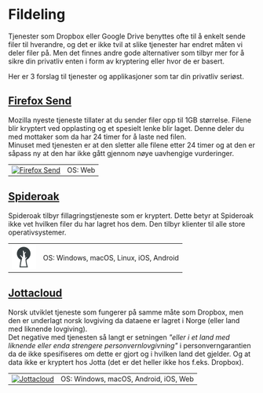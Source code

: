 # Fildeling  

Tjenester som Dropbox eller Google Drive benyttes ofte til å enkelt sende filer til hverandre, og det er ikke tvil at slike tjenester har endret måten vi deler filer på. Men det finnes andre gode alternativer som tilbyr mer for å sikre din privatliv enten i form av kryptering eller hvor de er basert.  

Her er 3 forslag til tjenester og applikasjoner som tar din privatliv seriøst.


## [Firefox Send](https://send.firefox.com/)  
Mozilla nyeste tjeneste tillater at du sender filer opp til 1GB størrelse. Filene blir kryptert ved opplasting og et spesielt lenke blir laget. Denne deler du med mottaker som da har 24 timer for å laste ned filen.  
Minuset med tjenesten er at den sletter alle filene etter 24 timer og at den er såpass ny at den har ikke gått gjennom nøye uavhengige vurderinger.


<table>
 <tr>
   <td>
   <a href="https://send.firefox.com/" >
<img src="img/fildeling/send.png" alt="Firefox Send" height="50" width="50" />
</a>
  </td>
   <td>
   OS: Web    
   </td>
 </tr>
</table>


## [Spideroak](https://spideroak.com/)  

Spideroak tilbyr fillagringstjeneste som er kryptert. Dette betyr at Spideroak ikke vet hvilken filer du har lagret hos dem. Den tilbyr klienter til alle store operativsystemer.

<table>
 <tr>
   <td>
   <a href="https://spideroak.com/" >
<img src="img/fildeling/spideroak.jpg" alt="OnionShare" height="50" width="50" />
</a>
  </td>
   <td>
   OS: Windows, macOS, Linux, iOS, Android      
   </td>
 </tr>
</table>


## [Jottacloud](https://www.jottacloud.com/nb/index.html)  
Norsk utviklet tjeneste som fungerer på samme måte som Dropbox, men den er underlagt norsk lovgiving da dataene er lagret i Norge (eller land med liknende lovgiving).  
Det negative med tjenesten så langt er setningen *"eller i et land med liknende eller enda strengere personvernlovgivning"* i personverngarantien da de ikke spesifiseres om dette er gjort og i hvilken land det gjelder. Og at data ikke er kryptert hos Jotta (det er det heller ikke hos f.eks. Dropbox).

<table>
 <tr>
   <td>
   <a href="https://www.jottacloud.com/nb/index.html" >
<img src="img/fildeling/jottacloud.png" alt="Jottacloud" height="50" width="50" />
</a>
  </td>
   <td>
   OS: Windows, macOS, Android, iOS, Web      
   </td>
 </tr>
</table>

